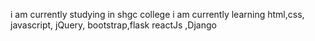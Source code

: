 i am currently studying in shgc college 
i am currently learning html,css, javascript, jQuery, bootstrap,flask reactJs ,Django
